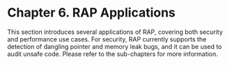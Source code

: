 # Chapter 6. RAP Applications
This section introduces several applications of RAP, covering both security and performance use cases. For security, RAP currently supports the detection of dangling pointer and memory leak bugs, and it can be used to audit unsafe code. Please refer to the sub-chapters for more information.
